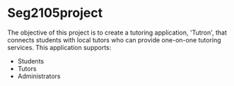 # Seg2105project
The objective of this project is to create a tutoring application, 'Tutron', that connects students with local tutors who can provide one-on-one tutoring services.
This application supports:
- Students 
- Tutors
- Administrators
